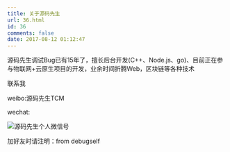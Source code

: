 ```yaml
---
title: 关于源码先生
url: 36.html
id: 36
comments: false
date: 2017-08-12 01:12:47
---
```


源码先生调试Bug已有15年了，擅长后台开发(C++、Node.js、go)、目前正在参与物联网+云原生项目的开发，业余时间折腾Web，区块链等各种技术  

联系我

weibo:源码先生TCM

wechat:

![源码先生个人微信号](/images/wp/wxgzh.png "源码先生个人微信号")

加好友时请注明：from debugself
